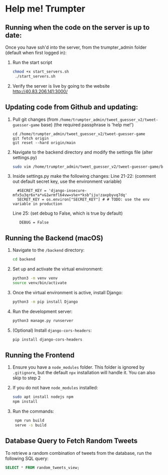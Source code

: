 # Help me! Trumpter

## Running when the code on the server is up to date:
Once you have ssh'd into the server, from the trumpter_admin folder (default when first logged in):
1. Run the start script
   ```bash
   chmod +x start_servers.sh
    ./start_servers.sh
    ```
2. Verify the server is live by going to the website http://40.83.206.141:3000/

## Updating code from Github and updating:
1. Pull git changes (from `/home/trumpter_admin/tweet_guesser_v2/tweet-guesser-game` base) (the required passphrase is 'help me!')
    ```
    cd /home/trumpter_admin/tweet_guesser_v2/tweet-guesser-game
    git fetch origin
    git reset --hard origin/main
    
    ```
2. Navigate to the backend directory and modify the settings file (alter settings.py)
   ```bash
   sudo vim /home/trumpter_admin/tweet_guesser_v2/tweet-guesser-game/backend/trumptweetguesser/settings.py 
   ```
3. Inside settings.py make the following changes: 
        Line 21-22: (comment out default secret key, use the environment variable)

         #SECRET_KEY = 'django-insecure-mfx5u3qr6x*a*v&1wrmfl64vw=s%e+*ksb^iju!zaxpbyvq7dq'
         SECRET_KEY = os.environ["SECRET_KEY"] # # TODO: use the env variable in production

   Line 25: (set debug to False, which is true by default)

          DEBUG = False

## Running the Backend (macOS)

1. Navigate to the `/backend` directory:
    ```bash
    cd backend
    ```

2. Set up and activate the virtual environment:
    ```bash
    python3 -m venv venv
    source venv/bin/activate
    ```

3. Once the virtual environment is active, install Django:
    ```bash
    python3 -m pip install Django
    ```

4. Run the development server:
    ```bash
    python3 manage.py runserver
    ```

5. (Optional) Install `django-cors-headers`:
    ```bash
    pip install django-cors-headers
    ```

## Running the Frontend 

1. Ensure you have a `node_modules` folder. This folder is ignored by `.gitignore`, but the default `npx` installation will handle it. You can also skip to step 2

2. If you do not have `node_modules` installed:
    ```bash
    sudo apt install nodejs npm
    npm install
    ```
3. Run the commands:
   ```bash
    npm run build
    serve -s build
    ```

## Database Query to Fetch Random Tweets

To retrieve a random combination of tweets from the database, run the following SQL query:
```sql
SELECT * FROM random_tweets_view;
